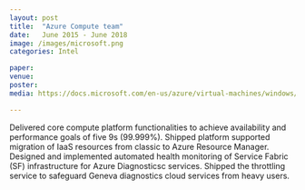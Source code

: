 ```yaml
---
layout: post
title:  "Azure Compute team"
date:   June 2015 - June 2018
image: /images/microsoft.png
categories: Intel

paper:
venue: 
poster: 
media: https://docs.microsoft.com/en-us/azure/virtual-machines/windows/migration-classic-resource-manager-overview

---
```

Delivered core compute platform functionalities to achieve availability and performance goals of five 9s (99.999%). Shipped platform supported migration of IaaS resources from classic to Azure Resource Manager. Designed and implemented automated health monitoring of Service Fabric (SF) infrastructure for Azure Diagnosticsc services. Shipped the throttling service to safeguard Geneva diagnostics cloud services from heavy users.
